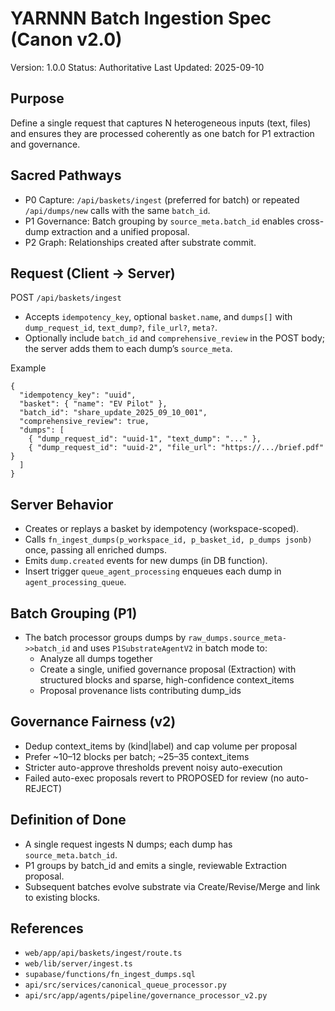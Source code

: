 # YARNNN Batch Ingestion Spec (Canon v2.0)

Version: 1.0.0
Status: Authoritative
Last Updated: 2025-09-10

## Purpose
Define a single request that captures N heterogeneous inputs (text, files) and ensures they are processed coherently as one batch for P1 extraction and governance.

## Sacred Pathways
- P0 Capture: `/api/baskets/ingest` (preferred for batch) or repeated `/api/dumps/new` calls with the same `batch_id`.
- P1 Governance: Batch grouping by `source_meta.batch_id` enables cross-dump extraction and a unified proposal.
- P2 Graph: Relationships created after substrate commit.

## Request (Client → Server)
POST `/api/baskets/ingest`
- Accepts `idempotency_key`, optional `basket.name`, and `dumps[]` with `dump_request_id`, `text_dump?`, `file_url?`, `meta?`.
- Optionally include `batch_id` and `comprehensive_review` in the POST body; the server adds them to each dump’s `source_meta`.

Example
```
{
  "idempotency_key": "uuid",
  "basket": { "name": "EV Pilot" },
  "batch_id": "share_update_2025_09_10_001",
  "comprehensive_review": true,
  "dumps": [
    { "dump_request_id": "uuid-1", "text_dump": "..." },
    { "dump_request_id": "uuid-2", "file_url": "https://.../brief.pdf" }
  ]
}
```

## Server Behavior
- Creates or replays a basket by idempotency (workspace-scoped).
- Calls `fn_ingest_dumps(p_workspace_id, p_basket_id, p_dumps jsonb)` once, passing all enriched dumps.
- Emits `dump.created` events for new dumps (in DB function).
- Insert trigger `queue_agent_processing` enqueues each dump in `agent_processing_queue`.

## Batch Grouping (P1)
- The batch processor groups dumps by `raw_dumps.source_meta->>batch_id` and uses `P1SubstrateAgentV2` in batch mode to:
  - Analyze all dumps together
  - Create a single, unified governance proposal (Extraction) with structured blocks and sparse, high-confidence context_items
  - Proposal provenance lists contributing dump_ids

## Governance Fairness (v2)
- Dedup context_items by (kind|label) and cap volume per proposal
- Prefer ~10–12 blocks per batch; ~25–35 context_items
- Stricter auto-approve thresholds prevent noisy auto-execution
- Failed auto-exec proposals revert to PROPOSED for review (no auto-REJECT)

## Definition of Done
- A single request ingests N dumps; each dump has `source_meta.batch_id`.
- P1 groups by batch_id and emits a single, reviewable Extraction proposal.
- Subsequent batches evolve substrate via Create/Revise/Merge and link to existing blocks.

## References
- `web/app/api/baskets/ingest/route.ts`
- `web/lib/server/ingest.ts`
- `supabase/functions/fn_ingest_dumps.sql`
- `api/src/services/canonical_queue_processor.py`
- `api/src/app/agents/pipeline/governance_processor_v2.py`

